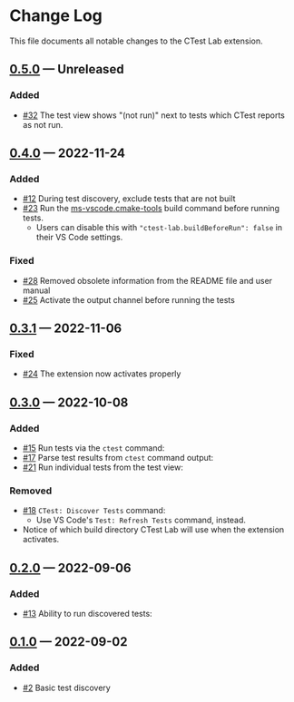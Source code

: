 <!-- markdownlint-disable MD024 -->

# Change Log

This file documents all notable changes to the CTest Lab extension.

## [0.5.0] — Unreleased

### Added

- [#32](https://github.com/brobeson/ctest-lab/issues/32) The test view shows
  "(not run)" next to tests which CTest reports as not run.

## [0.4.0] — 2022-11-24

### Added

- [#12](https://github.com/brobeson/ctest-lab/issues/12) During test discovery,
  exclude tests that are not built
- [#23](https://github.com/brobeson/ctest-lab/issues/23) Run the
  [ms-vscode.cmake-tools](https://marketplace.visualstudio.com/items?itemName=ms-vscode.cmake-tools)
  build command before running tests.
  - Users can disable this with `"ctest-lab.buildBeforeRun": false` in their VS
    Code settings.

### Fixed

- [#28](https://github.com/brobeson/ctest-lab/issues/28) Removed obsolete
  information from the README file and user manual
- [#25](https://github.com/brobeson/ctest-lab/issues/25) Activate the output
  channel before running the tests

## [0.3.1] — 2022-11-06

### Fixed

- [#24](https://github.com/brobeson/ctest-lab/issues/24) The extension now
  activates properly

## [0.3.0] — 2022-10-08

### Added

- [#15](https://github.com/brobeson/ctest-lab/issues/15) Run tests via the
  `ctest` command:
- [#17](https://github.com/brobeson/ctest-lab/issues/15) Parse test results from
  `ctest` command output:
- [#21](https://github.com/brobeson/ctest-lab/issues/21) Run individual tests
  from the test view:

### Removed

- [#18](https://github.com/brobeson/ctest-lab/issues/18) `CTest: Discover Tests`
  command:
  - Use VS Code's `Test: Refresh Tests` command, instead.
- Notice of which build directory CTest Lab will use when the extension
  activates.

## [0.2.0] — 2022-09-06

### Added

- [#13](https://github.com/brobeson/ctest-lab/issues/13) Ability to run
  discovered tests:

## [0.1.0] — 2022-09-02

### Added

- [#2](https://github.com/brobeson/ctest-lab/issues/2) Basic test discovery

[0.5.0]: https://github.com/brobeson/ctest-lab/compare/v0.4.0...v0.5.0
[0.4.0]: https://github.com/brobeson/ctest-lab/compare/v0.3.1...v0.4.0
[0.3.1]: https://github.com/brobeson/ctest-lab/compare/v0.3.0...v0.3.1
[0.3.0]: https://github.com/brobeson/ctest-lab/compare/v0.2.0...v0.3.0
[0.2.0]: https://github.com/brobeson/ctest-lab/compare/v0.1.0...v0.2.0
[0.1.0]:
  https://github.com/brobeson/ctest-lab/compare/2e0e350936d6e22192fe289864c565795f6b7924...v0.1.0
